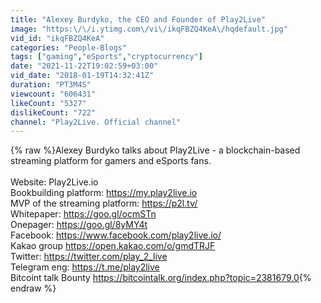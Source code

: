 ```yaml
---
title: "Alexey Burdyko, the CEO and Founder of Play2Live"
image: "https:\/\/i.ytimg.com\/vi\/ikqFBZQ4KeA\/hqdefault.jpg"
vid_id: "ikqFBZQ4KeA"
categories: "People-Blogs"
tags: ["gaming","eSports","cryptocurrency"]
date: "2021-11-22T19:02:59+03:00"
vid_date: "2018-01-19T14:32:41Z"
duration: "PT3M4S"
viewcount: "606431"
likeCount: "5327"
dislikeCount: "722"
channel: "Play2Live. Official channel"
---
```

{% raw %}Alexey Burdyko talks about Play2Live - a blockchain-based streaming platform for gamers and eSports fans.<br /><br />Website: Play2Live.io<br />Bookbuilding platform: <a rel="nofollow" target="blank" href="https://my.play2live.io">https://my.play2live.io</a><br />MVP of the streaming platform: <a rel="nofollow" target="blank" href="https://p2l.tv/">https://p2l.tv/</a><br />Whitepaper: <a rel="nofollow" target="blank" href="https://goo.gl/ocmSTn">https://goo.gl/ocmSTn</a><br />Onepager: <a rel="nofollow" target="blank" href="https://goo.gl/8yMY4t">https://goo.gl/8yMY4t</a><br />Facebook: <a rel="nofollow" target="blank" href="https://www.facebook.com/play2live.io/">https://www.facebook.com/play2live.io/</a><br />Kakao group <a rel="nofollow" target="blank" href="https://open.kakao.com/o/gmdTRJF">https://open.kakao.com/o/gmdTRJF</a><br />Twitter: <a rel="nofollow" target="blank" href="https://twitter.com/play_2_live">https://twitter.com/play_2_live</a><br />Telegram eng: <a rel="nofollow" target="blank" href="https://t.me/play2live">https://t.me/play2live</a><br />Bitcoint talk Bounty  <a rel="nofollow" target="blank" href="https://bitcointalk.org/index.php?topic=2381679.0">https://bitcointalk.org/index.php?topic=2381679.0</a>{% endraw %}
